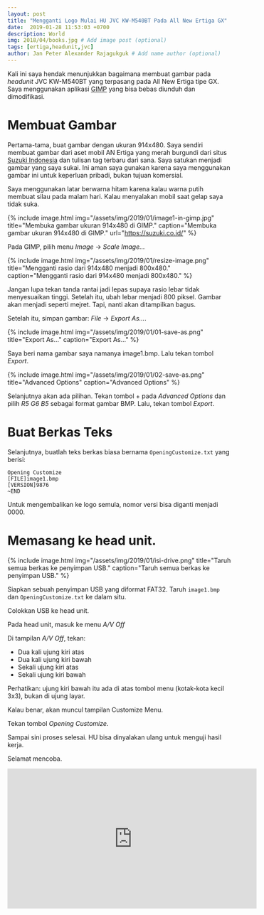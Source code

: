 ```yaml
---
layout: post
title: "Mengganti Logo Mulai HU JVC KW-M540BT Pada All New Ertiga GX"
date:  2019-01-28 11:53:03 +0700
description: World
img: 2018/04/books.jpg # Add image post (optional)
tags: [ertiga,headunit,jvc]
author: Jan Peter Alexander Rajagukguk # Add name author (optional)
---
```


Kali ini saya hendak menunjukkan bagaimana membuat gambar pada _headunit_ JVC KW-M540BT yang terpasang pada All New Ertiga tipe GX. Saya menggunakan aplikasi [GIMP](https://www.gimp.org/downloads/) yang bisa bebas diunduh dan dimodifikasi.

# Membuat Gambar

Pertama-tama, buat gambar dengan ukuran 914x480. Saya sendiri membuat gambar dari aset mobil AN Ertiga yang merah burgundi dari situs [Suzuki Indonesia](http://suzuki.co.id/) dan tulisan tag terbaru dari sana. Saya satukan menjadi gambar yang saya sukai. Ini aman saya gunakan karena saya menggunakan gambar ini untuk keperluan pribadi, bukan tujuan komersial.

Saya menggunakan latar berwarna hitam karena kalau warna putih membuat silau pada malam hari. Kalau menyalakan mobil saat gelap saya tidak suka.


{% include image.html
            img="/assets/img/2019/01/image1-in-gimp.jpg"
            title="Membuka gambar ukuran 914x480 di GIMP."
            caption="Membuka gambar ukuran 914x480 di GIMP."
            url="https://suzuki.co.id/" %}


Pada GIMP, pilih menu *Image* &#8594; *Scale Image...*

{% include image.html
            img="/assets/img/2019/01/resize-image.png"
            title="Mengganti rasio dari 914x480 menjadi 800x480."
            caption="Mengganti rasio dari 914x480 menjadi 800x480." %}

Jangan lupa tekan tanda rantai jadi lepas supaya rasio lebar tidak menyesuaikan tinggi. Setelah itu, ubah lebar menjadi 800 piksel. Gambar akan menjadi seperti mejret. Tapi, nanti akan ditampilkan bagus.

Setelah itu, simpan gambar: *File* &#8594; *Export As...*. 

{% include image.html
            img="/assets/img/2019/01/01-save-as.png"
            title="Export As..."
            caption="Export As..." %}

Saya beri nama gambar saya namanya image1.bmp. Lalu tekan tombol *Export*.

{% include image.html
            img="/assets/img/2019/01/02-save-as.png"
            title="Advanced Options"
            caption="Advanced Options" %}

Selanjutnya akan ada pilihan. Tekan tombol + pada *Advanced Options* dan pilih *R5 G6 B5* sebagai format gambar BMP. Lalu, tekan tombol *Export*.

# Buat Berkas Teks

Selanjutnya, buatlah teks berkas biasa bernama `OpeningCustomize.txt` yang berisi:

```
Opening Customize
[FILE]image1.bmp
[VERSION]9876
~END

```

Untuk mengembalikan ke logo semula, nomor versi bisa diganti menjadi 0000.

# Memasang ke head unit.

{% include image.html
            img="/assets/img/2019/01/isi-drive.png"
            title="Taruh semua berkas ke penyimpan USB."
            caption="Taruh semua berkas ke penyimpan USB." %}

Siapkan sebuah penyimpan USB yang diformat FAT32. Taruh `image1.bmp` dan `OpeningCustomize.txt` ke dalam situ.

Colokkan USB ke head unit.

Pada head unit, masuk ke menu *A/V Off*

Di tampilan *A/V Off*, tekan:

- Dua kali ujung kiri atas
- Dua kali ujung kiri bawah
- Sekali ujung kiri atas
- Sekali ujung kiri bawah

Perhatikan: ujung kiri bawah itu ada di atas tombol menu (kotak-kota kecil 3x3), bukan di ujung layar.

Kalau benar, akan muncul tampilan Customize Menu.

Tekan tombol *Opening Customize*.

Sampai sini proses selesai. HU bisa dinyalakan ulang untuk menguji hasil kerja.

Selamat mencoba.

<iframe width="560" height="315" src="https://www.youtube.com/embed/zzMevvZEKjs" frameborder="0" allow="accelerometer; autoplay; encrypted-media; gyroscope; picture-in-picture" allowfullscreen></iframe>
